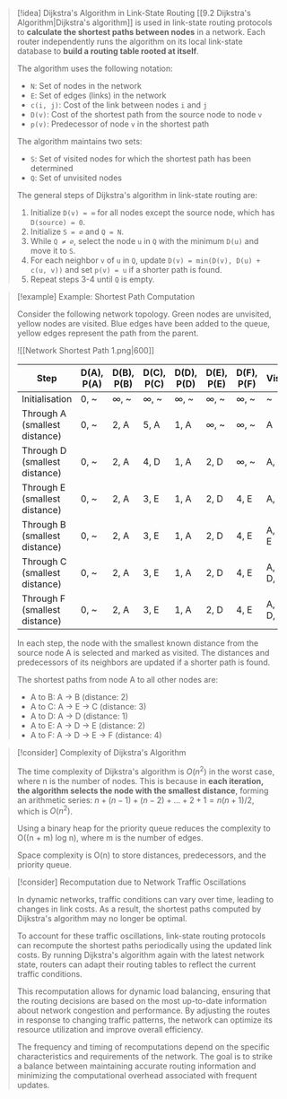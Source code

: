 > [!idea] Dijkstra's Algorithm in Link-State Routing
> [[9.2 Dijkstra's Algorithm|Dijkstra's algorithm]] is used in link-state routing protocols to **calculate the shortest paths between nodes** in a network. Each router independently runs the algorithm on its local link-state database to **build a routing table rooted at itself**.
>
> The algorithm uses the following notation:
> - `N`: Set of nodes in the network
> - `E`: Set of edges (links) in the network
> - `c(i, j)`: Cost of the link between nodes `i` and `j`
> - `D(v)`: Cost of the shortest path from the source node to node `v`
> - `p(v)`: Predecessor of node `v` in the shortest path
>
> The algorithm maintains two sets:
> - `S`: Set of visited nodes for which the shortest path has been determined
> - `Q`: Set of unvisited nodes
>
> The general steps of Dijkstra's algorithm in link-state routing are:
> 1. Initialize `D(v) = ∞` for all nodes except the source node, which has `D(source) = 0`.
> 2. Initialize `S = ∅` and `Q = N`.
> 3. While `Q ≠ ∅`, select the node `u` in `Q` with the minimum `D(u)` and move it to `S`.
> 4. For each neighbor `v` of `u` in `Q`, update `D(v) = min(D(v), D(u) + c(u, v))` and set `p(v) = u` if a shorter path is found.
> 5. Repeat steps 3-4 until `Q` is empty.

> [!example] Example: Shortest Path Computation
>
> Consider the following network topology. Green nodes are unvisited, yellow nodes are visited. Blue edges have been added to the queue, yellow edges represent the path from the parent.
>
> ![[Network Shortest Path 1.png|600]]
>
> | Step | D(A), P(A) | D(B), P(B) | D(C), P(C) | D(D), P(D) | D(E), P(E) | D(F), P(F) | Visited |
> | --- | --- | --- | --- | --- | --- | --- | --- |
> | Initialisation | 0, ~ | ∞, ~ | ∞, ~ | ∞, ~ | ∞, ~ | ∞, ~ | ~ |
> | Through A (smallest distance) | 0, ~ | 2, A | 5, A | 1, A | ∞, ~ | ∞, ~ | A |
> | Through D (smallest distance) | 0, ~ | 2, A | 4, D | 1, A | 2, D | ∞, ~ | A, D |
> | Through E (smallest distance) | 0, ~ | 2, A | 3, E | 1, A | 2, D | 4, E | A, D, E |
> | Through B (smallest distance) | 0, ~ | 2, A | 3, E | 1, A | 2, D | 4, E | A, B, D, E |
> | Through C (smallest distance) | 0, ~ | 2, A | 3, E | 1, A | 2, D | 4, E | A, B, C, D, E |
> | Through F (smallest distance) | 0, ~ | 2, A | 3, E | 1, A | 2, D | 4, E | A, B, C, D, E, F |
>
> In each step, the node with the smallest known distance from the source node A is selected and marked as visited. The distances and predecessors of its neighbors are updated if a shorter path is found.
>
> The shortest paths from node A to all other nodes are:
> - A to B: A → B (distance: 2)
> - A to C: A → E → C (distance: 3)
> - A to D: A → D (distance: 1)
> - A to E: A → D → E (distance: 2)
> - A to F: A → D → E → F (distance: 4)


> [!consider] Complexity of Dijkstra's Algorithm
>
> The time complexity of Dijkstra's algorithm is $O(n^2)$ in the worst case, where n is the number of nodes. This is because in **each iteration, the algorithm selects the node with the smallest distance**, forming an arithmetic series: $n + (n-1) + (n-2) + ... + 2 + 1 = n(n+1)/2$, which is $O(n^2)$.
>
> Using a binary heap for the priority queue reduces the complexity to O((n + m) log n), where m is the number of edges.
>
> Space complexity is O(n) to store distances, predecessors, and the priority queue.


> [!consider] Recomputation due to Network Traffic Oscillations
>
> In dynamic networks, traffic conditions can vary over time, leading to changes in link costs. As a result, the shortest paths computed by Dijkstra's algorithm may no longer be optimal.
>
> To account for these traffic oscillations, link-state routing protocols can recompute the shortest paths periodically using the updated link costs. By running Dijkstra's algorithm again with the latest network state, routers can adapt their routing tables to reflect the current traffic conditions.
>
> This recomputation allows for dynamic load balancing, ensuring that the routing decisions are based on the most up-to-date information about network congestion and performance. By adjusting the routes in response to changing traffic patterns, the network can optimize its resource utilization and improve overall efficiency.
>
> The frequency and timing of recomputations depend on the specific characteristics and requirements of the network. The goal is to strike a balance between maintaining accurate routing information and minimizing the computational overhead associated with frequent updates.

